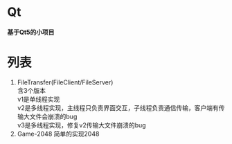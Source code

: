# Qt

**基于Qt5的小项目**


# 列表

 1. FileTransfer(FileClient/FileServer)  
 含3个版本  
 v1是单线程实现  
 v2是多线程实现，主线程只负责界面交互，子线程负责通信传输，客户端有传输大文件会崩溃的bug  
 v3是多线程实现，修复v2传输大文件崩溃的bug  
 2. Game-2048
 简单的实现2048  
